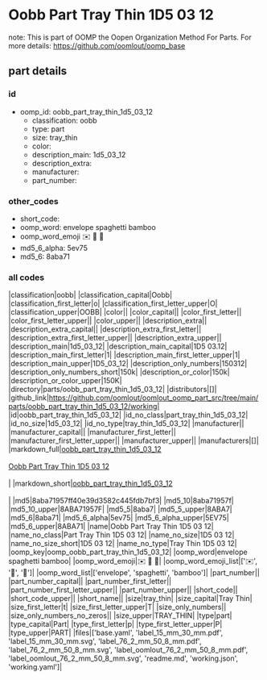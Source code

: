 # Oobb Part Tray Thin 1D5 03 12  

note: This is part of OOMP the Oopen Organization Method For Parts. For more details: https://github.com/oomlout/oomp_base

##  part details





### id
* oomp_id: oobb_part_tray_thin_1d5_03_12
  * classification: oobb
  * type: part
  * size: tray_thin
  * color: 
  * description_main: 1d5_03_12
  * description_extra: 
  * manufacturer: 
  * part_number: 

### other_codes
* short_code: 
* oomp_word: envelope spaghetti bamboo
* oomp_word_emoji :envelope: :spaghetti: :bamboo:
* md5_6_alpha: 5ev75
* md5_6: 8aba71

### all codes 
|classification|oobb|
|classification_capital|Oobb|
|classification_first_letter|o|
|classification_first_letter_upper|O|
|classification_upper|OOBB|
|color||
|color_capital||
|color_first_letter||
|color_first_letter_upper||
|color_upper||
|description_extra||
|description_extra_capital||
|description_extra_first_letter||
|description_extra_first_letter_upper||
|description_extra_upper||
|description_main|1d5_03_12|
|description_main_capital|1D5 03.12|
|description_main_first_letter|1|
|description_main_first_letter_upper|1|
|description_main_upper|1D5_03_12|
|description_only_numbers|150312|
|description_only_numbers_short|150k|
|description_or_color|150k|
|description_or_color_upper|150K|
|directory|parts/oobb_part_tray_thin_1d5_03_12|
|distributors|[]|
|github_link|https://github.com/oomlout/oomlout_oomp_part_src/tree/main/parts/oobb_part_tray_thin_1d5_03_12/working|
|id|oobb_part_tray_thin_1d5_03_12|
|id_no_class|part_tray_thin_1d5_03_12|
|id_no_size|1d5_03_12|
|id_no_type|tray_thin_1d5_03_12|
|manufacturer||
|manufacturer_capital||
|manufacturer_first_letter||
|manufacturer_first_letter_upper||
|manufacturer_upper||
|manufacturers|[]|
|markdown_full|[oobb_part_tray_thin_1d5_03_12](https://github.com/oomlout/oomlout_oomp_part_src/tree/main/parts/oobb_part_tray_thin_1d5_03_12/working)<br>[](https://github.com/oomlout/oomlout_oomp_part_src/tree/main/parts/oobb_part_tray_thin_1d5_03_12/working)<br>[Oobb Part Tray Thin 1D5 03 12](https://github.com/oomlout/oomlout_oomp_part_src/tree/main/parts/oobb_part_tray_thin_1d5_03_12/working)<br><br>|
|markdown_short|[oobb_part_tray_thin_1d5_03_12](https://github.com/oomlout/oomlout_oomp_part_src/tree/main/parts/oobb_part_tray_thin_1d5_03_12/working)<br><br>|
|md5|8aba71957ff40e39d3582c445fdb7bf3|
|md5_10|8aba71957f|
|md5_10_upper|8ABA71957F|
|md5_5|8aba7|
|md5_5_upper|8ABA7|
|md5_6|8aba71|
|md5_6_alpha|5ev75|
|md5_6_alpha_upper|5EV75|
|md5_6_upper|8ABA71|
|name|Oobb Part Tray Thin 1D5 03 12|
|name_no_class|Part Tray Thin 1D5 03 12|
|name_no_size|1D5 03 12|
|name_no_size_short|1D5 03 12|
|name_no_type|Tray Thin 1D5 03 12|
|oomp_key|oomp_oobb_part_tray_thin_1d5_03_12|
|oomp_word|envelope spaghetti bamboo|
|oomp_word_emoji|:envelope: :spaghetti: :bamboo:|
|oomp_word_emoji_list|[':envelope:', ':spaghetti:', ':bamboo:']|
|oomp_word_list|['envelope', 'spaghetti', 'bamboo']|
|part_number||
|part_number_capital||
|part_number_first_letter||
|part_number_first_letter_upper||
|part_number_upper||
|short_code||
|short_code_upper||
|short_name||
|size|tray_thin|
|size_capital|Tray Thin|
|size_first_letter|t|
|size_first_letter_upper|T|
|size_only_numbers||
|size_only_numbers_no_zeros||
|size_upper|TRAY_THIN|
|type|part|
|type_capital|Part|
|type_first_letter|p|
|type_first_letter_upper|P|
|type_upper|PART|
|files|['base.yaml', 'label_15_mm_30_mm.pdf', 'label_15_mm_30_mm.svg', 'label_76_2_mm_50_8_mm.pdf', 'label_76_2_mm_50_8_mm.svg', 'label_oomlout_76_2_mm_50_8_mm.pdf', 'label_oomlout_76_2_mm_50_8_mm.svg', 'readme.md', 'working.json', 'working.yaml']|
